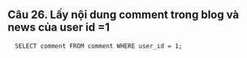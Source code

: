 ## Câu 26. Lấy nội dung comment trong blog và news của user id =1
```
  SELECT comment FROM comment WHERE user_id = 1;
```
  